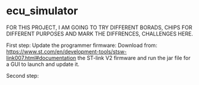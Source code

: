 # ecu_simulator

FOR THIS PROJECT, I AM GOING TO TRY DIFFERENT BORADS, CHIPS FOR DIFFERENT PURPOSES AND MARK THE DIFFRENCES, CHALLENGES HERE.

First step: Update the programmer firmware:
Download from: https://www.st.com/en/development-tools/stsw-link007.html#documentation
the ST-link V2 firmware and run the jar file for a GUI to launch and update it.

Second step:



